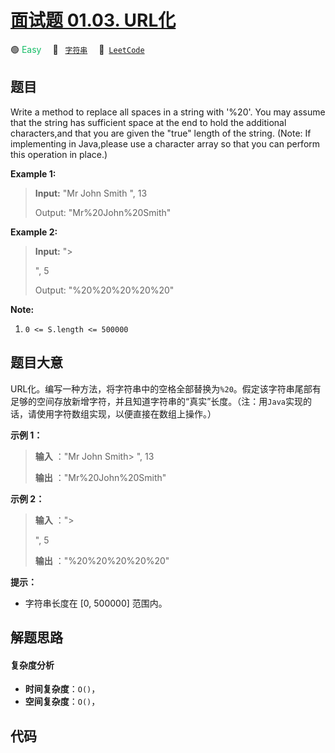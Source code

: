 # [面试题 01.03. URL化](https://leetcode.cn/problems/string-to-url-lcci)

🟢 <font color=#15bd66>Easy</font>&emsp; 🔖&ensp; [`字符串`](/leetcode-js/outline/tag/string.md)&emsp; 🔗&ensp;[`LeetCode`](https://leetcode.cn/problems/string-to-url-lcci)

## 题目

Write a method to replace all spaces in a string with '%20'. You may assume
that the string has sufficient space at the end to hold the additional
characters,and that you are given the "true" length of the string. (Note: If
implementing in Java,please use a character array so that you can perform this
operation in place.)

**Example 1:**

> 
> 
> 
> 
> 
> **Input:** "Mr John Smith ", 13
> 
> Output: "Mr%20John%20Smith"

**Example 2:**

> 
> 
> 
> 
> 
> **Input:** "> 
> > 
> > 
>    ", 5
> 
> Output: "%20%20%20%20%20"
> 
> 



**Note:**

  1. `0 <= S.length <= 500000`


## 题目大意

URL化。编写一种方法，将字符串中的空格全部替换为`%20`。假定该字符串尾部有足够的空间存放新增字符，并且知道字符串的“真实”长度。（注：用`Java`实现的话，请使用字符数组实现，以便直接在数组上操作。）

**示例 1：**

> 
> 
> 
> 
> 
> **输入** ："Mr John Smith> 
> ", 13
> 
> **输出** ："Mr%20John%20Smith"
> 
> 

**示例 2：**

> 
> 
> 
> 
> 
> **输入** ："> 
> > 
> > 
>    ", 5
> 
> **输出** ："%20%20%20%20%20"
> 
> 

**提示：**

  * 字符串长度在 [0, 500000] 范围内。


## 解题思路

#### 复杂度分析

- **时间复杂度**：`O()`，
- **空间复杂度**：`O()`，

## 代码

```javascript

```